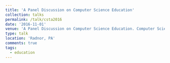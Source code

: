 ```yaml
---
title: 'A Panel Discussion on Computer Science Education'
collection: talks
permalink: /talk/csta2016
date: '2016-11-01'
venue: 'A Panel Discussion on Computer Science Education. Computer Science Teachers Association Fall Symposium.'
type: talk
location: 'Radnor, PA'
comments: true
tags:
  - education
---
```



